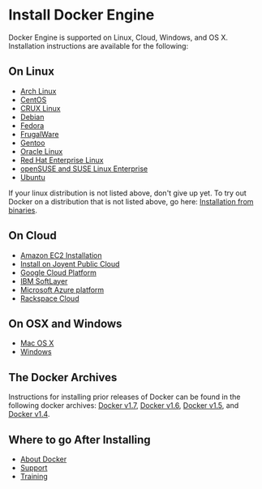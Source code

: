 <!--[metadata]>
+++
title = "Install Docker Engine"
description = "Lists the installation methods"
keywords = ["Docker install "]
[menu.engine]
identifier = "smn_engine"
+++
<![end-metadata]-->

# Install Docker Engine

Docker Engine is supported on Linux, Cloud, Windows, and OS X. Installation instructions are available for the following:

## On Linux
* [Arch Linux](archlinux.md)
* [CentOS](centos.md)
* [CRUX Linux](cruxlinux.md)
* [Debian](debian.md)
* [Fedora](fedora.md)
* [FrugalWare](frugalware.md)
* [Gentoo](gentoolinux.md)
* [Oracle Linux](oracle.md)
* [Red Hat Enterprise Linux](rhel.md)
* [openSUSE and SUSE Linux Enterprise](SUSE.md)
* [Ubuntu](ubuntulinux.md)

If your linux distribution is not listed above, don't give up yet. To try out Docker on a distribution that is not listed above, go here: [Installation from binaries](binaries.md).

## On Cloud
* [Amazon EC2 Installation](amazon.md)
* [Install on Joyent Public Cloud](joyent.md)
* [Google Cloud Platform](google.md)
* [IBM SoftLayer](softlayer.md)
* [Microsoft Azure platform](azure.md)
* [Rackspace Cloud](rackspace.md)

## On OSX and Windows
* [Mac OS X](mac.md)
* [Windows](windows.md)

## The Docker Archives
Instructions for installing prior releases of Docker can be found in the following docker archives:
[Docker v1.7](http://docs.docker.com/v1.7/), [Docker v1.6](http://docs.docker.com/v1.6/), [Docker v1.5](http://docs.docker.com/v1.5/), and [Docker v1.4](http://docs.docker.com/v1.4/).

## Where to go After Installing
* [About Docker](../misc)
* [Support](https://www.docker.com/support/)
* [Training](https://training.docker.com//)
